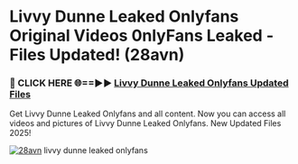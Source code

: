 # Livvy Dunne Leaked Onlyfans Original Videos 0nlyFans Leaked - Files Updated! (28avn)

<h3>🔴 CLICK HERE 🌐==►► <a href="https://tinyurl.com/2wckxsce" rel="nofollow">Livvy Dunne Leaked Onlyfans Updated Files</a></h3>

Get Livvy Dunne Leaked Onlyfans and all content. Now you can access all videos and pictures of Livvy Dunne Leaked Onlyfans. New Updated Files 2025!

[![28avn](https://i.imgur.com/AFduVYN.gif)](https://tinyurl.com/2wckxsce)
livvy dunne leaked onlyfans